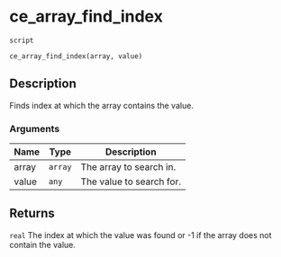 # ce_array_find_index
`script`
```gml
ce_array_find_index(array, value)
```

## Description
Finds index at which the array contains the value.

### Arguments
| Name | Type | Description |
| ---- | ---- | ----------- |
| array | `array` | The array to search in. |
| value | `any` | The value to search for. |

## Returns
`real` The index at which the value was found or -1 if the array does
 not contain the value.